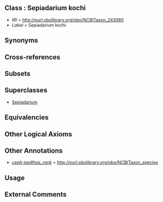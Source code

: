 
## Class : Sepiadarium kochi

 * *IRI* = http://purl.obolibrary.org/obo/NCBITaxon_243080
 * *Label* = Sepiadarium kochi

## Synonyms


## Cross-references


## Subsets


## Superclasses

 * [Sepiadarium](../../NCBITaxon/79/NCBITaxon_243079.md)

## Equivalencies


## Other Logical Axioms


## Other Annotations

 * *[ceph-tax#has_rank](../../ceph-tax#has/nk/ceph-tax#has_rank.md)* = http://purl.obolibrary.org/obo/NCBITaxon_species

## Usage


## External Comments

